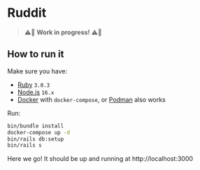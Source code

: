 # Ruddit

> ⚠️🚧 **Work in progress!** ⚠️🚧

## How to run it

Make sure you have:
- [Ruby](https://www.ruby-lang.org/) `3.0.3`
- [Node.js](https://nodejs.org/en/) `16.x`
- [Docker](https://get.docker.com/) with `docker-compose`, or [Podman](https://podman.io/) also works

Run:
```bash
bin/bundle install
docker-compose up -d
bin/rails db:setup
bin/rails s
```

Here we go! It should be up and running at http://localhost:3000
